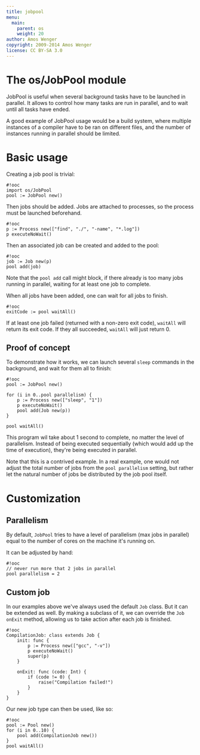 ```yaml
---
title: jobpool
menu:
  main:
    parent: os
    weight: 20
author: Amos Wenger
copyright: 2009-2014 Amos Wenger
license: CC BY-SA 3.0
---
```



# The os/JobPool module

JobPool is useful when several background tasks have to be launched in
parallel. It allows to control how many tasks are run in parallel, and to wait
until all tasks have ended.

A good example of JobPool usage would be a build system, where multiple
instances of a compiler have to be ran on different files, and the number of
instances running in parallel should be limited.

# Basic usage

Creating a job pool is trivial:

    #!ooc
    import os/JobPool
    pool := JobPool new()

Then jobs should be added. Jobs are attached to processes, so the process
must be launched beforehand.

    #!ooc
    p := Process new(["find", "./", "-name", "*.log"])
    p executeNoWait()

Then an associated job can be created and added to the pool:

    #!ooc
    job := Job new(p)
    pool add(job)

Note that the `pool add` call might block, if there already is too many
jobs running in parallel, waiting for at least one job to complete.

When all jobs have been added, one can wait for all jobs to finish.

    #!ooc
    exitCode := pool waitAll()

If at least one job failed (returned with a non-zero exit code),
`waitAll` will return its exit code. If they all succeeded, `waitAll`
will just return 0.

## Proof of concept

To demonstrate how it works, we can launch several `sleep` commands
in the background, and wait for them all to finish:

    #!ooc
    pool := JobPool new()

    for (i in 0..pool parallelism) {
        p := Process new(["sleep", "1"])
        p executeNoWait()
        pool add(Job new(p))
    }

    pool waitAll()

This program wil take about 1 second to complete, no matter the level
of parallelism. Instead of being executed sequentially (which would add
up the time of execution), they're being executed in parallel.

Note that this is a contrived example. In a real example, one would not
adjust the total number of jobs from the `pool parallelism` setting, but
rather let the natural number of jobs be distributed by the job pool itself.

# Customization

## Parallelism

By default, `JobPool` tries to have a level of parallelism (max jobs in
parallel) equal to the number of cores on the machine it's running on.

It can be adjusted by hand:

    #!ooc
    // never run more that 2 jobs in parallel
    pool parallelism = 2

## Custom job

In our examples above we've always used the default `Job` class. But it can be
extended as well. By making a subclass of it, we can override the `Job onExit`
method, allowing us to take action after each job is finished.

    #!ooc
    CompilationJob: class extends Job {
        init: func {
            p := Process new(["gcc", "-v"])
            p executeNoWait()
            super(p)
        }

        onExit: func (code: Int) {
            if (code != 0) {
                raise("Compilation failed!")
            }
        }
    }

Our new job type can then be used, like so:

    #!ooc
    pool := Pool new()
    for (i in 0..10) {
        pool add(CompilationJob new())
    }
    pool waitAll()
